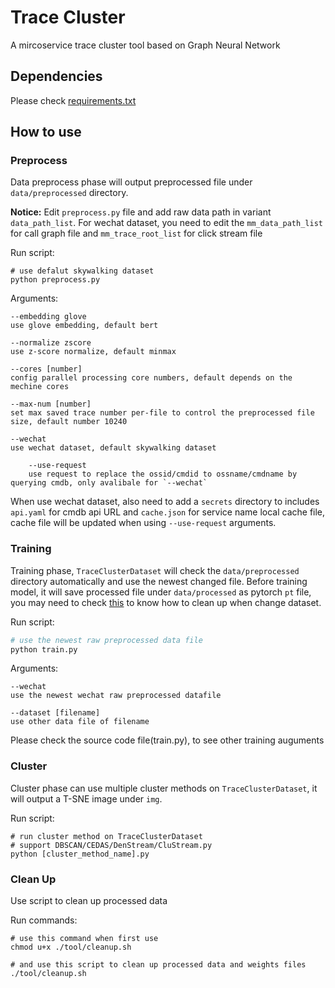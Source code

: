 # Trace Cluster

A mircoservice trace cluster tool based on Graph Neural Network

## Dependencies

Please check [requirements.txt](./requirements.txt)

## How to use

### Preprocess

Data preprocess phase will output preprocessed file under `data/preprocessed` directory.

**Notice:** Edit `preprocess.py` file and add raw data path in variant `data_path_list`. For wechat dataset, you need to edit the `mm_data_path_list` for call graph file and `mm_trace_root_list` for click stream file

Run script:

```shell
# use defalut skywalking dataset
python preprocess.py
```

Arguments:
```
--embedding glove
use glove embedding, default bert

--normalize zscore
use z-score normalize, default minmax

--cores [number]
config parallel processing core numbers, default depends on the mechine cores

--max-num [number]
set max saved trace number per-file to control the preprocessed file size, default number 10240

--wechat
use wechat dataset, default skywalking dataset

	--use-request
	use request to replace the ossid/cmdid to ossname/cmdname by querying cmdb, only avalibale for `--wechat`
```

When use wechat dataset, also need to add a `secrets` directory to includes `api.yaml` for cmdb api URL and `cache.json` for service name local cache file, cache file will be updated when using `--use-request` arguments.

### Training

Training phase, `TraceClusterDataset` will check the `data/preprocessed` directory automatically and use the newest changed file. Before training model, it will save processed file under `data/processed` as pytorch `pt` file, you may need to check [this](#clean-up) to know how to clean up when change dataset.

Run script:
```python
# use the newest raw preprocessed data file
python train.py
```

Arguments:
```
--wechat
use the newest wechat raw preprocessed datafile

--dataset [filename]
use other data file of filename
```
Please check the source code file(train.py), to see other training auguments

### Cluster

Cluster phase can use multiple cluster methods on `TraceClusterDataset`, it will output a T-SNE image under `img`.

Run script:
```shell
# run cluster method on TraceClusterDataset
# support DBSCAN/CEDAS/DenStream/CluStream.py
python [cluster_method_name].py
```

### Clean Up

Use script to clean up processed data

Run commands:
```shell
# use this command when first use
chmod u+x ./tool/cleanup.sh

# and use this script to clean up processed data and weights files
./tool/cleanup.sh
```
